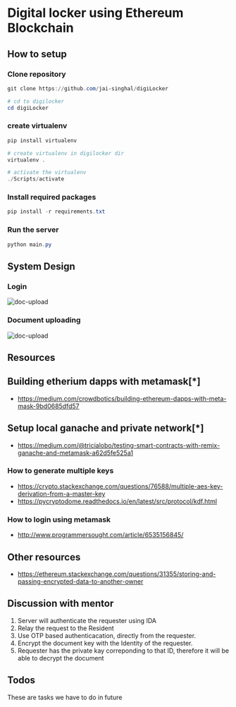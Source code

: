 # Digital locker using Ethereum Blockchain

## How to setup

### Clone repository

```powershell
git clone https://github.com/jai-singhal/digiLocker

# cd to digilocker
cd digiLocker
```

### create virtualenv

```powershell
pip install virtualenv

# create virtualenv in digilocker dir
virtualenv .

# activate the virtualenv
./Scripts/activate
```

### Install required packages

```powershell
pip install -r requirements.txt
```

### Run the server
```powershell
python main.py
```

## System Design

### Login

![doc-upload](https://i.imgur.com/mC79hzC.png)


### Document uploading

![doc-upload](https://i.imgur.com/bwbkliL.png)

## Resources

## Building etherium dapps with metamask[*]

- https://medium.com/crowdbotics/building-ethereum-dapps-with-meta-mask-9bd0685dfd57

## Setup local ganache and private network[*]
- https://medium.com/@tricialobo/testing-smart-contracts-with-remix-ganache-and-metamask-a62d5fe525a1

### How to generate multiple keys

- https://crypto.stackexchange.com/questions/76588/multiple-aes-key-derivation-from-a-master-key
- https://pycryptodome.readthedocs.io/en/latest/src/protocol/kdf.html

### How to login using metamask

- http://www.programmersought.com/article/6535156845/

## Other resources

- https://ethereum.stackexchange.com/questions/31355/storing-and-passing-encrypted-data-to-another-owner

## Discussion with mentor

1. Server will authenticate the requester using IDA
2. Relay the request to the Resident
3. Use OTP based authenticacation, directly from the requester. 
4. Encrypt the document key with the Identity of the requester. 
5. Requester has the private kay correponding to that ID, therefore it will be able to decrypt the document


## Todos

These are tasks we have to do in future